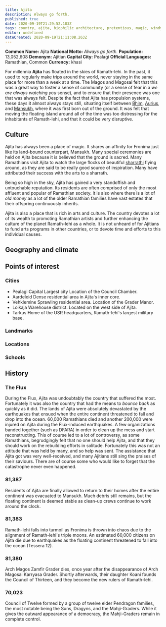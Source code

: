 ```yaml
---
title: Ajita
description: Always go forth.
published: true
date: 2020-09-19T21:29:52.183Z
tags: country, ajita, biophilic architecture, pretentious, magic, windy, fresh,nature, arts, high society, aqua glow, water vapour
editor: undefined
dateCreated: 2020-09-19T21:11:08.263Z
---
```


**Common Name:** Ajita
**National Motto:** *Always go forth.*
**Population:** 13,052,608
**Demonym:** Ajitian
**Capital City:** Pealagi
**Official Languages:**	Ramathian, Common
**Currency:** khasi

For millennia **Ajita** has floated in the skies of Ramath-lehi. In the past, it used to regularly make trips around the world, never staying in the same place for more than a week at a time. The Magos and Magosai felt that this was a great way to foster a sense of community (or a sense of fear in a *we are always watching you* sense), and to ensure that their presence was one that was always felt. Despite the fact that Ajita has propulsion systems, these days it almost always stays still, situating itself between [Bhim](/countries/bhim), [Aurius](/countries/aurius), and [Mansukh](/countries/mansukh), where it was first born out of the ground. It was felt that moving the floating island around all of the time was too distressing for the inhabitants of Ramath-lehi, and that it could be very disruptive.

## Culture

Ajita has always been a place of magic. It shares an affinity for Fronima just like its land-bound counterpart, Mansukh. Many special ceremonies are held on Ajita because it is believed that the ground is sacred. Many Ramathians visit Ajita to watch the large flocks of beautiful [sharrathi](/faunas/sharrath) flying around, as they are said to be really good source of inspiration. Many have attributed their success with the arts to a sharrath.
  
Being so high in the sky, Ajita has gained a very standoffish and untouchable reputation. Its residents are often comprised of only the most affluent and popular of Ramathian society. It is also where there is a lot of *old money* as a lot of the older Ramathian families have vast estates that their offspring continuously inherits.

Ajita is also a place that is rich in arts and culture. The country devotes a lot of its wealth to promoting Ramathian artists and further enhancing the culture of the planet Ramath-lehi as a whole. It is not unheard of for Ajitians to fund arts programs in other countries, or to devote time and efforts to this individual causes.

## Geography and climate

## Points of interest

### Cities

- Pealagi
 Capital
 Largest city
 Location of the Council Chamber.
- Aardeleid
 Dense residential area in Ajita's inner core.
- Vehklemine
 Sprawling residential area. Location of the Grader Manor.
- Loikaja
 Warehouse district. Located on the west side of Ajita.
- Tarkus
 Home of the USR headquarters, Ramath-lehi's largest military base.

### Landmarks

### Locations

### Schools

## History

### The Flux
During the Flux, Ajita was undoubtably the country that suffered the most. Fortunately it was also the country that had the means to *bounce back* as quickly as it did. The lands of Ajita were absolutely devastated by the earthquakes that ensued when the entire continent threatened to fall and drop into the ocean. 60,000 Ramathians died and another 200,000 were injured on Ajita during the Flux-induced earthquakes. A few organizations banded together (such as DFARA) in order to clean up the mess and start reconstructing. This of course led to a lot of controversy, as some Ramathians, begrudgingly felt that no one should help Ajita, and that they should work on the rebuilding efforts in solitude. Fortunately this was not an attitude that was held by many, and so help was sent. The assistance that Ajita got was very well-received, and many Ajitians still sing the praises of their saviours. There are of course some who would like to forget that the catastrophe never even happened.

### 81,387
Residents of Ajita are finally allowed to return to their homes after the entire continent was evacuated to Mansukh. Much debris still remains, but the floating continent is deemed stable as clean-up crews continue to work around the clock.

### 81,383
Ramath-lehi falls into turmoil as Fronima is thrown into chaos due to the alignment of Ramath-lehi's triple moons. An estimated 60,000 citizens on Ajita die due to earthquakes as the floating continent threatened to fall into the ocean (Tessera 12).

### 81,380
Arch Magos Zamfir Grader dies, once year after the disappearance of Arch Magosai Karryasa Grader. Shortly afterwards, their daughter Koani founds the Council of Thirteen, and they become the new rulers of Ramath-lehi.

### 70,023
Council of Twelve formed by a group of twelve elder Pendragon families, the most notable being the Suns, Dragyns, and the Mahji-Graders. While it gives the outward appearance of a democracy, the Mahji-Graders remain in complete control.